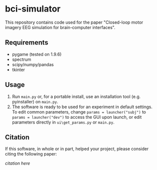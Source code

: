 # bci-simulator

This repository contains code used for the paper "Closed-loop motor imagery EEG simulation for brain-computer interfaces".

## Requirements
* pygame (tested on 1.9.6)
* spectrum
* scipy/numpy/pandas
* tkinter

## Usage
1. Run `main.py` or, for a portable install, use an installation tool (e.g. pyinstaller) on `main.py`.
2. The software is ready to be used for an experiment in default settings. To edit common parameters, change `params = launcher("subj")` to `params = launcher("dev")` to access the GUI upon launch, or edit parameters directly in `ui\get_params.py` or `main.py`.

## Citation
If this software, in whole or in part, helped your project, please consider citing the following paper:

*citation here*
